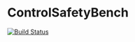 # ControlSafetyBench

[![Build Status](https://github.com/shengjiex98/ControlSafetyBench.jl/actions/workflows/CI.yml/badge.svg?branch=main)](https://github.com/shengjiex98/ControlSafetyBench.jl/actions/workflows/CI.yml?query=branch%3Amain)
